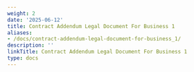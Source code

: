 ```yaml
---
weight: 2
date: '2025-06-12'
title: Contract Addendum Legal Document For Business 1
aliases:
- /docs/contract-addendum-legal-document-for-business_1/
description: ''
linkTitle: Contract Addendum Legal Document For Business 1
type: docs
---
```


